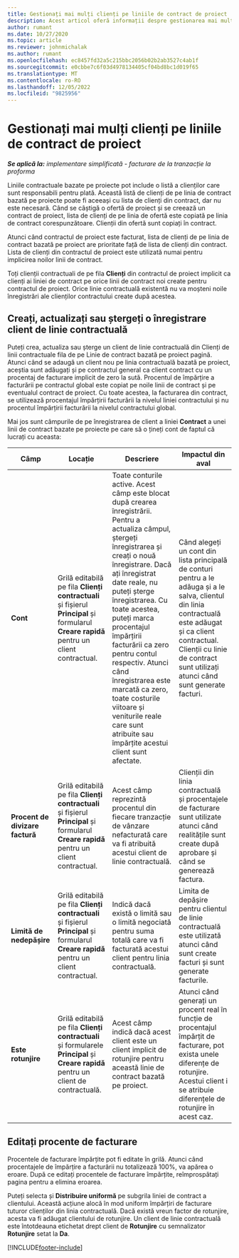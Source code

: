 ```yaml
---
title: Gestionați mai mulți clienți pe liniile de contract de proiect
description: Acest articol oferă informații despre gestionarea mai multor clienți pe linii de contract bazate pe proiecte.
author: rumant
ms.date: 10/27/2020
ms.topic: article
ms.reviewer: johnmichalak
ms.author: rumant
ms.openlocfilehash: ec8457fd32a5c215bbc2056b02b2ab3527c4ab1f
ms.sourcegitcommit: e0cbbe7c6f03d4978134405cf04bd8bc1d019f65
ms.translationtype: MT
ms.contentlocale: ro-RO
ms.lasthandoff: 12/05/2022
ms.locfileid: "9825956"
---
```

# <a name="manage-multiple-customers-on-project-contract-lines"></a>Gestionați mai mulți clienți pe liniile de contract de proiect

_**Se aplică la:** implementare simplificată - facturare de la tranzacție la proforma_

Liniile contractuale bazate pe proiecte pot include o listă a clienților care sunt responsabili pentru plată. Această listă de clienți de pe linia de contract bazată pe proiecte poate fi aceeași cu lista de clienți din contract, dar nu este necesară. Când se câștigă o ofertă de proiect și se creează un contract de proiect, lista de clienți de pe linia de ofertă este copiată pe linia de contract corespunzătoare. Clienții din ofertă sunt copiați în contract.

Atunci când contractul de proiect este facturat, lista de clienți de pe linia de contract bazată pe proiect are prioritate față de lista de clienți din contract. Lista de clienți din contractul de proiect este utilizată numai pentru implicirea noilor linii de contract.

Toți clienții contractuali de pe fila **Clienți** din contractul de proiect implicit ca clienți ai liniei de contract pe orice linii de contract noi create pentru contractul de proiect. Orice linie contractuală existentă nu va moșteni noile înregistrări ale clienților contractului create după acestea.

## <a name="create-update-or-delete-a-contract-line-customer-record"></a>Creați, actualizați sau ștergeți o înregistrare client de linie contractuală

Puteți crea, actualiza sau șterge un client de linie contractuală din Clienți de linii contractuale fila de pe Linie de contract bazată pe proiect pagină. Atunci când se adaugă un client nou pe linia contractuală bazată pe proiect, aceștia sunt adăugați și pe contractul general ca client contract cu un procentaj de facturare implicit de zero la sută. Procentul de împărțire a facturării pe contractul global este copiat pe noile linii de contract și pe eventualul contract de proiect. Cu toate acestea, la facturarea din contract, se utilizează procentajul împărțirii facturării la nivelul liniei contractului și nu procentul împărțirii facturării la nivelul contractului global.

Mai jos sunt câmpurile de pe înregistrarea de client a liniei **Contract** a unei linii de contract bazate pe proiecte pe care să o țineți cont de faptul că lucrați cu aceasta:

| Câmp | Locație | Descriere | Impactul din aval |
| --- | --- | --- | --- |
| **Cont** | Grilă editabilă pe fila **Clienți contractuali** și fișierul **Principal** și formularul **Creare rapidă** pentru un client contractual. | Toate conturile active. Acest câmp este blocat după crearea înregistrării. Pentru a actualiza câmpul, ștergeți înregistrarea și creați o nouă înregistrare. Dacă ați înregistrat date reale, nu puteți șterge înregistrarea. Cu toate acestea, puteți marca procentajul împărțirii facturării ca zero pentru contul respectiv. Atunci când înregistrarea este marcată ca zero, toate costurile viitoare și veniturile reale care sunt atribuite sau împărțite acestui client sunt afectate. | Când alegeți un cont din lista principală de conturi pentru a le adăuga și a le salva, clientul din linia contractuală este adăugat și ca client contractual. Clienții cu linie de contract sunt utilizați atunci când sunt generate facturi. |
| **Procent de divizare factură** | Grilă editabilă pe fila **Clienți contractuali** și fișierul **Principal** și formularul **Creare rapidă** pentru un client contractual. | Acest câmp reprezintă procentul din fiecare tranzacție de vânzare nefacturată care va fi atribuită acestui client de linie contractuală. | Clienții din linia contractuală și procentajele de facturare sunt utilizate atunci când realitățile sunt create după aprobare și când se generează factura. |
| **Limită de nedepășire** | Grilă editabilă pe fila **Clienți contractuali** și fișierul **Principal** și formularul **Creare rapidă** pentru un client contractual. | Indică dacă există o limită sau o limită negociată pentru suma totală care va fi facturată acestui client pentru linia contractuală. | Limita de depășire pentru clientul de linie contractuală este utilizată atunci când sunt create facturi și sunt generate facturile. |
| **Este rotunjire** | Grilă editabilă pe fila **Clienți contractuali** și formularele **Principal** și **Creare rapidă** pentru un client de contractuală. | Acest câmp indică dacă acest client este un client implicit de rotunjire pentru această linie de contract bazată pe proiect. | Atunci când generați un procent real în funcție de procentajul împărțit de facturare, pot exista unele diferențe de rotunjire. Acestui client i se atribuie diferențele de rotunjire în acest caz. |

## <a name="edit-billing-split-percentages"></a>Editați procente de facturare

Procentele de facturare împărțite pot fi editate în grilă. Atunci când procentajele de împărțire a facturării nu totalizează 100%, va apărea o eroare. După ce editați procentele de facturare împărțite, reîmprospătați pagina pentru a elimina eroarea.

Puteți selecta și **Distribuire uniformă** pe subgrila liniei de contract a clientului. Această acțiune alocă în mod uniform împărțiri de facturare tuturor clienților din linia contractuală. Dacă există vreun factor de rotunjire, acesta va fi adăugat clientului de rotunjire. Un client de linie contractuală este întotdeauna etichetat drept client de **Rotunjire** cu semnalizator **Rotunjire** setat la **Da**.


[!INCLUDE[footer-include](../../includes/footer-banner.md)]
